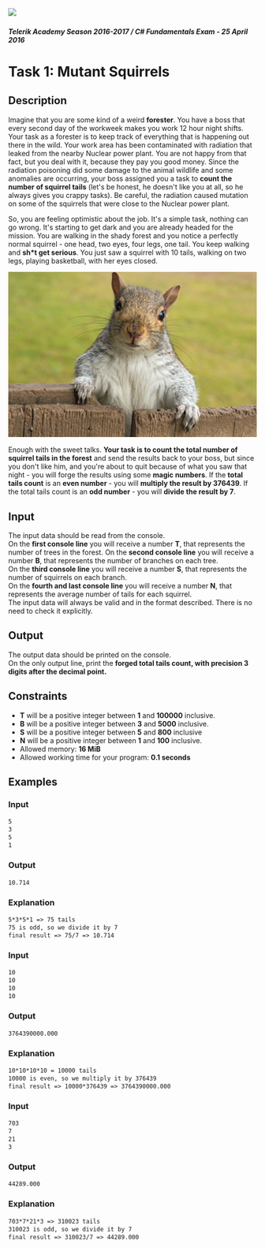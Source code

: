 <img src="https://raw.githubusercontent.com/TelerikAcademy/Common/master/logos/telerik-header-logo.png" />

#### _Telerik Academy Season 2016-2017 / C# Fundamentals Exam - 25 April 2016_

# Task 1: Mutant Squirrels

## Description

Imagine that you are some kind of a weird **forester**. You have a boss that every second day of the workweek makes you work 12 hour night shifts. Your task as a forester is to keep track of everything that is happening out there in the wild. Your work area has been contaminated with radiation that leaked from the nearby Nuclear power plant. You are not happy from that fact, but you deal with it, because they pay you good money. Since the radiation poisoning did some damage to the animal wildlife and some anomalies are occurring, your boss assigned you a task to **count the number of squirrel tails** (let's be honest, he doesn't like you at all, so he always gives you crappy tasks). Be careful, the radiation caused mutation on some of the squirrels that were close to the Nuclear power plant.

So, you are feeling optimistic about the job. It's a simple task, nothing can go wrong. It's starting to get dark and you are already headed for the mission. You are walking in the shady forest and you notice a perfectly normal squirrel - one head, two eyes, four legs, one tail. You keep walking and **sh*t get serious**. You just saw a squirrel with 10 tails, walking on two legs, playing basketball, with her eyes closed.

![Squirrel](imgs/squirrel.jpg)

Enough with the sweet talks. **Your task is to count the total number of squirrel tails in the forest** and send the results back to your boss, but since you don't like him, and you're about to quit because of what you saw that night - you will forge the results using some **magic numbers**. If the **total tails count** is an **even number** - you will **multiply the result by 376439**. If the total tails count is an **odd number** - you will **divide the result by 7**.

## Input

The input data should be read from the console.  
On the **first console line** you will receive a number **T**, that represents the number of trees in the forest.
On the **second console line** you will receive a number **B**, that represents the number of branches on each tree.  
On the **third console line** you will receive a number **S**, that represents the number of squirrels on each branch.  
On the **fourth and last console line** you will receive a number **N**, that represents the average number of tails for each squirrel.  
The input data will always be valid and in the format described. There is no need to check it explicitly.

## Output

The output data should be printed on the console.  
On the only output line, print the **forged total tails count, with precision 3 digits after the decimal point.**

## Constraints
- **T** will be a positive integer between **1** and **100000** inclusive.
- **B** will be a positive integer between **3** and **5000** inclusive.
- **S** will be a positive integer between **5** and **800** inclusive
- **N** will be a positive integer between **1** and **100** inclusive.
- Allowed memory: **16 MiB**
- Allowed working time for your program: **0.1 seconds**

## Examples

### Input
```
5
3
5
1
```

### Output
```
10.714
```

### Explanation
```
5*3*5*1 => 75 tails
75 is odd, so we divide it by 7
final result => 75/7 => 10.714
```

### Input
```
10
10
10
10
```

### Output
```
3764390000.000
```

### Explanation
```
10*10*10*10 = 10000 tails
10000 is even, so we multiply it by 376439
final result => 10000*376439 => 3764390000.000
```

### Input
```
703
7
21
3
```

### Output
```
44289.000
```

### Explanation
```
703*7*21*3 => 310023 tails
310023 is odd, so we divide it by 7
final result => 310023/7 => 44289.000
```
